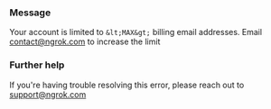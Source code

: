 
### Message
Your account is limited to `&lt;MAX&gt;` billing email addresses. Email contact@ngrok.com to increase the limit

### Further help
If you're having trouble resolving this error, please reach out to [support@ngrok.com](mailto:support@ngrok.com?subject=Help%20with%20ERR_NGROK_1002)


